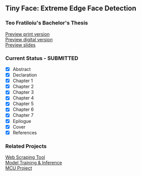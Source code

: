 ## Tiny Face: Extreme Edge Face Detection
### Teo Fratiloiu's Bachelor's Thesis
[Preview print version](main.pdf)  
[Preview digital version](digital_edition.pdf)  
[Preview slides](thesis_pres/thesis_presentation.pdf)  

### Current Status - SUBMITTED
- [x] Abstract
- [x] Declaration
- [x] Chapter 1  
- [x] Chapter 2
- [x] Chapter 3
- [x] Chapter 4
- [x] Chapter 5
- [x] Chapter 6
- [x] Chapter 7
- [x] Epilogue
- [x] Cover
- [x] References

### Related Projects
[Web Scraping Tool](https://github.com/munober/webscrapper)  
[Model Training & Inference](https://github.com/munober/tinyModels)  
[MCU Project](https://github.com/munober/STM3240G-EVAL-TensorFlow-TinyFace)  
